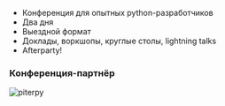 * Конференция для опытных python-разработчиков
* Два дня
* Выездной формат
* Доклады, воркшопы, круглые столы, lightning talks
* Afterparty!


### Конференция-партнёр
![piterpy](http://dropbucket.ru/id/1216)

